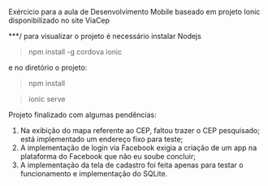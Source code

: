 ﻿Exércicio para a aula de Desenvolvimento Mobile baseado em projeto Ionic disponibilizado no site ViaCep

***/
para visualizar o projeto é necessário instalar Nodejs

>npm install -g cordova ionic

e no diretório o projeto:

>npm install

>ionic serve

Projeto finalizado com algumas pendências: 

1. Na exibição do mapa referente ao CEP, faltou trazer o CEP pesquisado; está implementado um endereço fixo para teste;
2. A implementação de login via Facebook exigia a criação de um app na plataforma do Facebook que não eu soube concluir;
3. A implementação da tela de cadastro foi feita apenas para testar o funcionamento e implementação do SQLite.
